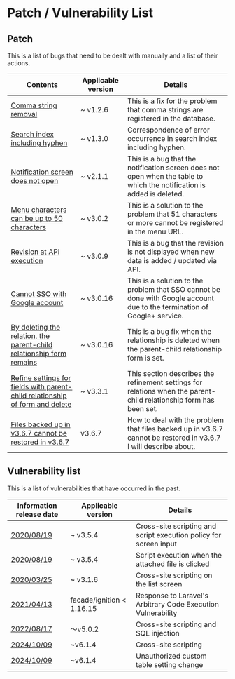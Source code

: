 # Patch / Vulnerability List

## Patch
This is a list of bugs that need to be dealt with manually and a list of their actions.

| Contents | Applicable version | Details |
| ---- | ---- | ---- |
| [Comma string removal](/patch/comma) | ~ v1.2.6 | This is a fix for the problem that comma strings are registered in the database. |
| [Search index including hyphen](/patch/index_hyphen) | ~ v1.3.0 | Correspondence of error occurrence in search index including hyphen. |
| [Notification screen does not open](/patch/remove_deleted_table_notify) | ~ v2.1.1 | This is a bug that the notification screen does not open when the table to which the notification is added is deleted. |
| [Menu characters can be up to 50 characters](/patch/menu_uri_length) | ~ v3.0.2 | This is a solution to the problem that 51 characters or more cannot be registered in the menu URL. |
| [Revision at API execution](/patch/api_revision) | ~ v3.0.9 | This is a bug that the revision is not displayed when new data is added / updated via API. |
| [Cannot SSO with Google account](/patch/sso_google) | ~ v3.0.16 | This is a solution to the problem that SSO cannot be done with Google account due to the termination of Google+ service. |
| [By deleting the relation, the parent-child relationship form remains](/patch/remove_deleted_relation) | ~ v3.0.16 | This is a bug fix when the relationship is deleted when the parent-child relationship form is set. |
| [Refine settings for fields with parent-child relationship of form and delete](/patch/relation_filter) | ~ v3.3.1 | This section describes the refinement settings for relations when the parent-child relationship form has been set. |
| [Files backed up in v3.6.7 cannot be restored in v3.6.7](/patch/resotre_ignore_view) | v3.6.7 | How to deal with the problem that files backed up in v3.6.7 cannot be restored in v3.6.7 I will describe about. |


## Vulnerability list
This is a list of vulnerabilities that have occurred in the past.

| Information release date | Applicable version | Details |
| ---- | ---- | ---- | 
| [2020/08/19](/weakness/20200819) | ~ v3.5.4 | Cross-site scripting and script execution policy for screen input |
| [2020/08/19](/weakness/20200819_2) | ~ v3.5.4 | Script execution when the attached file is clicked |
| [2020/03/25](/weakness/20200325) | ~ v3.1.6 | Cross-site scripting on the list screen |
| [2021/04/13](/weakness/20210413) | facade/ignition < 1.16.15 | Response to Laravel's Arbitrary Code Execution Vulnerability |
| [2022/08/17](/weakness/20220817) | ～v5.0.2 | Cross-site scripting and SQL injection |
| [2024/10/09](/ja/weakness/20241009) | ~v6.1.4 | Cross-site scripting
| [2024/10/09](/ja/weakness/20241009_2) | ~v6.1.4 | Unauthorized custom table setting change
